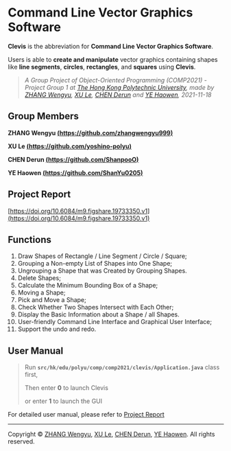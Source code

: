 # Command Line Vector Graphics Software

**Clevis** is the abbreviation for **Command Line Vector Graphics Software**.

Users is able to **create and manipulate** vector graphics containing shapes like **line segments**, **circles**, **rectangles**, and **squares** using **Clevis**.

> *A Group Project of Object-Oriented Programming (COMP2021) - Project Group 1 at [The Hong Kong Polytechnic University](https://www.polyu.edu.hk/), made by [ZHANG Wengyu](https://github.com/zhangwengyu999), [XU Le](https://github.com/yoshino-polyu), [CHEN Derun](https://github.com/ShanpooO) and [YE Haowen](https://github.com/ShanYu0205), 2021-11-18*

## Group Members

**ZHANG Wengyu [(https://github.com/zhangwengyu999)](https://github.com/zhangwengyu999)**

**XU Le [(https://github.com/yoshino-polyu)](https://github.com/yoshino-polyu)**

**CHEN Derun [(https://github.com/ShanpooO)](https://github.com/ShanpooO)**

**YE Haowen [(https://github.com/ShanYu0205)](https://github.com/ShanYu0205)**

## Project Report

[https://doi.org/10.6084/m9.figshare.19733350.v1](https://doi.org/10.6084/m9.figshare.19733350.v1)

## Functions

1. Draw Shapes of Rectangle / Line Segment / Circle / Square;
2. Grouping a Non-empty List of Shapes into One Shape;
3. Ungrouping a Shape that was Created by Grouping Shapes.
4. Delete Shapes;
5. Calculate the Minimum Bounding Box of a Shape;
6. Moving a Shape;
7. Pick and Move a Shape;
8. Check Whether Two Shapes Intersect with Each Other;
9. Display the Basic Information about a Shape / all Shapes.
10. User-friendly Command Line Interface and Graphical User Interface;
11. Support the undo and redo.

## User Manual

> Run **`src/hk/edu/polyu/comp/comp2021/clevis/Application.java`** class first,
> 
> Then enter **0** to launch Clevis 
> 
> or enter **1** to launch the GUI

For detailed user manual, please refer to [Project Report](/#project-report)

---

Copyright © [ZHANG Wengyu](https://github.com/zhangwengyu999), [XU Le](https://github.com/yoshino-polyu), [CHEN Derun](https://github.com/ShanpooO), [YE Haowen](https://github.com/ShanYu0205). All rights reserved.
